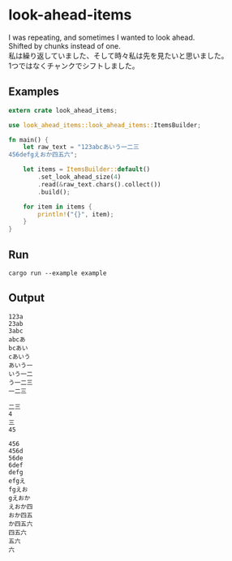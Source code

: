 # look-ahead-items

I was repeating, and sometimes I wanted to look ahead.  
Shifted by chunks instead of one.  
私は繰り返していました、そして時々私は先を見たいと思いました。  
1つではなくチャンクでシフトしました。  

## Examples

```rust
extern crate look_ahead_items;

use look_ahead_items::look_ahead_items::ItemsBuilder;

fn main() {
    let raw_text = "123abcあいう一二三
456defgえおか四五六";

    let items = ItemsBuilder::default()
        .set_look_ahead_size(4)
        .read(&raw_text.chars().collect())
        .build();

    for item in items {
        println!("{}", item);
    }
}
```

## Run

```shell
cargo run --example example
```

## Output

```plain
123a
23ab
3abc
abcあ
bcあい
cあいう
あいう一
いう一二
う一二三
一二三

二三
4
三
45

456
456d
56de
6def
defg
efgえ
fgえお
gえおか
えおか四
おか四五
か四五六
四五六
五六
六
```

